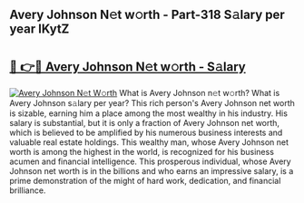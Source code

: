 ## Avery Johnson N𝚎t w𝚘rth - Part-318 S𝚊lary per year lKytZ

# <h2><a href="http://gc0gc4.nevu.top/?p=Avery+Johnson">🔗 👉🔴 Avery Johnson N𝚎t w𝚘rth - S𝚊lary</a></h2>

[![Avery Johnson N𝚎t W𝚘rth](https://i.imgur.com/Oavwk0R.jpeg)](http://gc0gc4.nevu.top/?p=Avery+Johnson)
What is Avery Johnson n𝚎t w𝚘rth? What is Avery Johnson s𝚊lary per year?
This rich person's Avery Johnson net worth is sizable, earning him a place among the most wealthy in his industry. His salary is substantial, but it is only a fraction of Avery Johnson net worth, which is believed to be amplified by his numerous business interests and valuable real estate holdings. This wealthy man, whose Avery Johnson net worth is among the highest in the world, is recognized for his business acumen and financial intelligence. This prosperous individual, whose Avery Johnson net worth is in the billions and who earns an impressive salary, is a prime demonstration of the might of hard work, dedication, and financial brilliance.
